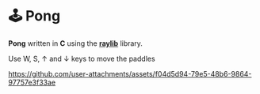 # 🕹️ Pong

**Pong** written in **C** using the **[raylib](https://www.raylib.com)** library. 

Use W, S, ↑ and ↓ keys to move the paddles

https://github.com/user-attachments/assets/f04d5d94-79e5-48b6-9864-97757e3f33ae

